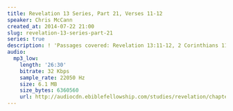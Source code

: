 ```yaml
---
title: Revelation 13 Series, Part 21, Verses 11-12
speaker: Chris McCann
created_at: 2014-07-22 21:00
slug: revelation-13-series-part-21
series: true
description: ! 'Passages covered: Revelation 13:11-12, 2 Corinthians 11:13-15.'
audio:
  mp3_low:
    length: '26:30'
    bitrate: 32 Kbps
    sample_rate: 22050 Hz
    size: 6.1 MB
    size_bytes: 6360560
    url: http://audiocdn.ebiblefellowship.com/studies/revelation/chapter-13/2014.07.22_McCann_-_Revelation_13_Series_Part_21.mp3
---
```

